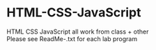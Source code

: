 # HTML-CSS-JavaScript
HTML CSS JavaScript all work from class + other <br>
Please see ReadMe-.txt for each lab program
